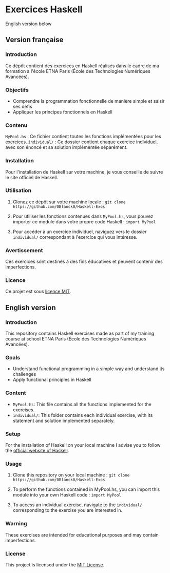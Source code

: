 # Exercices Haskell

English version below

## Version française

### Introduction

Ce dépôt contient des exercices en Haskell réalisés dans le cadre de ma formation à l'école ETNA Paris (École des Technologies Numériques Avancées).

### Objectifs

- Comprendre la programmation fonctionnelle de manière simple et saisir ses défis
- Appliquer les principes fonctionnels en Haskell

### Contenu

`MyPool.hs` : Ce fichier contient toutes les fonctions implémentées pour les exercices.
`individual/` : Ce dossier contient chaque exercice individuel, avec son énoncé et sa solution implémentée séparément.

### Installation

Pour l'installation de Haskell sur votre machine, je vous conseille de suivre le site officiel de Haskell.

### Utilisation

1. Clonez ce dépôt sur votre machine locale :
    `git clone https://github.com/0Blanck0/Haskell-Exos`

2. Pour utiliser les fonctions contenues dans `MyPool.hs`, vous pouvez importer ce module dans votre propre code Haskell :
    `import MyPool`

3. Pour accéder à un exercice individuel, naviguez vers le dossier `individual/` correspondant à l'exercice qui vous intéresse.

### Avertissement

Ces exercices sont destinés à des fins éducatives et peuvent contenir des imperfections.

### Licence

Ce projet est sous [licence MIT](https://fr.wikipedia.org/wiki/Licence_MIT).



## English version

### Introduction

This repository contains Haskell exercises made as part of my training course at school ETNA Paris (École des Technologies Numériques Avancées).

### Goals

* Understand functional programming in a simple way and understand its challenges
* Apply functional principles in Haskell

### Content

- `MyPool.hs`: This file contains all the functions implemented for the exercises.
- `individual/`: This folder contains each individual exercise, with its statement and solution implemented separately.

### Setup

For the installation of Haskell on your local machine I advise you to follow the [official website of Haskell](https://www.haskell.org/).

### Usage

1. Clone this repository on your local machine :
    `git clone https://github.com/0Blanck0/Haskell-Exos`

2. To perform the functions contained in MyPool.hs, you can import this module into your own Haskell code :
    `import MyPool`

3. To access an individual exercise, navigate to the `individual/` corresponding to the exercise you are interested in.

### Warning

These exercises are intended for educational purposes and may contain imperfections.

### License   

This project is licensed under the [MIT License](https://fr.wikipedia.org/wiki/Licence_MIT).   
